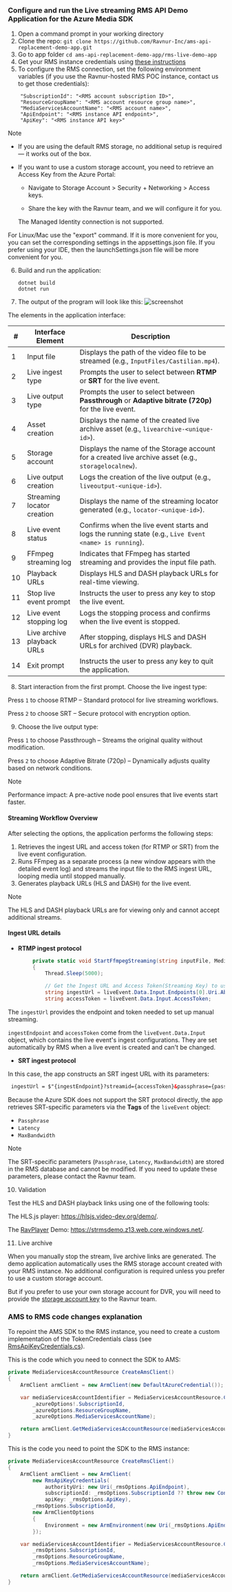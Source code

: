 ### Configure and run the Live streaming RMS API Demo Application for the Azure Media SDK

1. Open a command prompt in your working directory
2. Clone the repo: ```git clone https://github.com/Ravnur-Inc/ams-api-replacement-demo-app.git```
3. Go to app folder ```cd ams-api-replacement-demo-app/rms-live-demo-app```
4. Get your RMS instance credentials using [these instructions](https://github.com/Ravnur-Inc/ams-api-replacement-demo-app/blob/main/docs/how-to-get-credentials.md)
5. To configure the RMS connection, set the following environment variables (if you use the Ravnur-hosted RMS POC instance, contact us to get those credentials):

```
    "SubscriptionId": "<RMS account subscription ID>",
    "ResourceGroupName": "<RMS account resource group name>",
    "MediaServicesAccountName": "<RMS account name>",
    "ApiEndpoint": "<RMS instance API endpoint>",
    "ApiKey": "<RMS instance API key>"
```
    
> [!NOTE]
> - If you are using the default RMS storage, no additional setup is required — it works out of the box.
> - If you want to use a custom storage account, you need to retrieve an Access Key from the Azure Portal:
>
>   - Navigate to Storage Account > Security + Networking > Access keys.
> 
>   - Share the key with the Ravnur team, and we will configure it for you.
>  
>   The Managed Identity connection is not supported. 


  For Linux/Mac use the "export" command. If it is more convenient for you, you can set the corresponding settings in the appsettings.json file. If you prefer using your IDE, then the launchSettings.json file will be more convenient for you.

6. Build and run the application:

    ```console
    dotnet build
    dotnet run
    ```
    


7. The output of the program will look like this:
![screenshot](live-app-demo.png)

The elements  in the application interface:

| #  | Interface Element            | Description                                                                                              |
|----|------------------------------|----------------------------------------------------------------------------------------------------------|
| 1  | Input file                  | Displays the path of the video file to be streamed (e.g., `InputFiles/Castilian.mp4`).                   |
| 2  | Live ingest type               | Prompts the user to select between **RTMP** or **SRT** for the live event.    |
| 3  | Live output type            | Prompts the user to select between **Passthrough** or **Adaptive bitrate (720p)** for the live event.    |
| 4  | Asset creation          | Displays the name of the created live archive asset (e.g., `livearchive-<unique-id>`).                  |
| 5  | Storage account         | Displays the name of the Storage account for a created live archive asset (e.g., `storagelocalnew`).                  |
| 6  | Live output creation     | Logs the creation of the live output (e.g., `liveoutput-<unique-id>`).                                   |
| 7  | Streaming locator creation         | Displays the name of the streaming locator generated (e.g., `locator-<unique-id>`).                     |
| 8  | Live event status           | Confirms when the live event starts and logs the running state (e.g., `Live Event <name> is running`).   |
| 9  | FFmpeg streaming log        | Indicates that FFmpeg has started streaming and provides the input file path.                           |
| 10  | Playback URLs               | Displays HLS and DASH playback URLs for real-time viewing.                                              |
| 11  | Stop live event prompt      | Instructs the user to press any key to stop the live event.                                              |
| 12 | Live event stopping log     | Logs the stopping process and confirms when the live event is stopped.                                  |
| 13 | Live archive playback URLs           | After stopping, displays HLS and DASH URLs for archived (DVR) playback.                                 |
| 14 | Exit prompt           | Instructs the user to press any key to quit the application.                                    |
8. Start interaction from the first prompt. Choose the live ingest  type:
   
Press `1` to choose RTMP  – Standard protocol for live streaming workflows.

Press `2` to choose SRT – Secure protocol with encryption option.

  
9. Choose the live output type:
    
Press `1` to choose Passthrough – Streams the original quality without modification.

Press `2` to choose Adaptive Bitrate (720p) – Dynamically adjusts quality based on network conditions.

> [!NOTE]
> Performance impact:
> A pre-active node pool ensures that live events start faster.

#### Streaming Workflow Overview

After selecting the options, the application performs the following steps:
1. Retrieves the ingest URL and access token (for RTMP or SRT) from the live event configuration.
2. Runs FFmpeg as a separate process (a new window appears with the detailed event log) and streams the input file to the RMS ingest URL, looping media until stopped manually. 
3. Generates playback URLs (HLS and DASH) for the live event.
   

> [!NOTE]
> The HLS and DASH playback URLs are for viewing only and cannot accept additional streams.

#### Ingest URL details

- __RTMP ingest protocol__

```csharp
        private static void StartFfmpegStreaming(string inputFile, MediaLiveEventResource liveEvent)
        {
            Thread.Sleep(5000);

            // Get the Ingest URL and Access Token(Streaming Key) to use in streaming app for RTMP
            string ingestUrl = liveEvent.Data.Input.Endpoints[0].Uri.AbsoluteUri;  
            string accessToken = liveEvent.Data.Input.AccessToken;
```

The `ingestUrl` provides the endpoint and token needed to set up manual streaming.

`ingestEndpoint` and `accessToken` come from the `liveEvent.Data.Input` object, which contains the live event's ingest configurations. They are set automatically by RMS when a live event is created and can't be changed.
- __SRT ingest protocol__

In this case, the app constructs an SRT ingest URL with its parameters:
```html
 ingestUrl = $"{ingestEndpoint}?streamid={accessToken}&passphrase={passphrase}&mode=caller&latency={latency}&pbkeylen=16&encrypt=1&maxbw={maxBandwidth}"
```

Because the Azure SDK does not support the SRT protocol directly, the app retrieves SRT-specific parameters via the __Tags__ of the `liveEvent` object:
- `Passphrase`
- `Latency`
- `MaxBandwidth`

> [!NOTE]
> The SRT-specific parameters (`Passphrase`, `Latency`, `MaxBandwidth`) are stored in the RMS database and cannot be modified. If you need to update these parameters, please contact the Ravnur team.


10. Validation
    
Test the HLS and DASH playback links using one of the following tools:

The HLS.js player: https://hlsjs.video-dev.org/demo/.

The [RavPlayer](https://github.com/Ravnur-Inc/ravplayer) Demo: https://strmsdemo.z13.web.core.windows.net/. 

11. Live archive

When you manually stop the stream, live archive links are generated. The demo application automatically uses the RMS storage account created with your RMS instance. No additional configuration is required unless you prefer to use a custom storage account.

But if you prefer to use your own storage account for DVR, you will need to provide the [storage account key](https://github.com/Ravnur-Inc/ams-api-replacement-demo-app/tree/live-demo/rms-live-demo-app#:~:text=instance%20API%20key%3E%22-,Note,-The%20storage%20must) to the Ravnur team.
    

### AMS to RMS code changes explanation

To repoint the AMS SDK to the RMS instance, you need to create a custom implementation of the TokenCredentials class (see [RmsApiKeyCredentials.cs](https://github.com/Ravnur-Inc/ams-api-replacement-demo-app/blob/main/sdk-azure-resource-manager-demo/RmsApiKeyCredentials.cs)).

This is the code which you need to connect the SDK to AMS:

```csharp
private MediaServicesAccountResource CreateAmsClient()
{
    ArmClient armClient = new ArmClient(new DefaultAzureCredential());

    var mediaServicesAccountIdentifier = MediaServicesAccountResource.CreateResourceIdentifier(
        _azureOptions!.SubscriptionId,
        _azureOptions.ResourceGroupName,
        _azureOptions.MediaServicesAccountName);

    return armClient.GetMediaServicesAccountResource(mediaServicesAccountIdentifier);
}
```

This is the code you need to point the SDK to the RMS instance:

```csharp
private MediaServicesAccountResource CreateRmsClient()
{
    ArmClient armClient = new ArmClient(
        new RmsApiKeyCredentials(
            authorityUri: new Uri(_rmsOptions.ApiEndpoint),
            subscriptionId: _rmsOptions.SubscriptionId ?? throw new ConfigurationErrorsException("Rms SubscriptionId is missing"),
            apiKey: _rmsOptions.ApiKey),
        _rmsOptions.SubscriptionId,
        new ArmClientOptions
        {
            Environment = new ArmEnvironment(new Uri(_rmsOptions.ApiEndpoint), "test"),
        });

    var mediaServicesAccountIdentifier = MediaServicesAccountResource.CreateResourceIdentifier(
        _rmsOptions.SubscriptionId,
        _rmsOptions.ResourceGroupName,
        _rmsOptions.MediaServicesAccountName);

    return armClient.GetMediaServicesAccountResource(mediaServicesAccountIdentifier);
}
```
